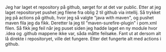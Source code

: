 
Jeg har laget et repository på github, sørget for at det var public.
Etter at jeg laget repositoryet pushet jeg filene fra oblig 2 til github via intellij.
Så trykket jeg på actions på github, hvor jeg så valgte "java with maven", og pushet maven fila jeg da fikk.
Deretter la jeg til "maven-surefire-plugin" i pom.xml filen.
Så fikk jeg feil når jeg puset siden jeg hadde laget en ny module hvor .idea og .github mappene ikke var, såda måtte
feilsøke. Fant ut at dersom alt lå direkte i repositoryet, ville det fungere.
Etter det fungerte alt med actions i github.
